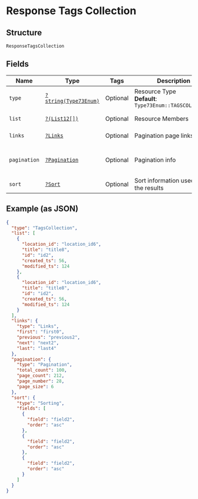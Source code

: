 
# Response Tags Collection

## Structure

`ResponseTagsCollection`

## Fields

| Name | Type | Tags | Description | Getter | Setter |
|  --- | --- | --- | --- | --- | --- |
| `type` | [`?string(Type73Enum)`](../../doc/models/type-73-enum.md) | Optional | Resource Type<br>**Default**: `Type73Enum::TAGSCOLLECTION` | getType(): ?string | setType(?string type): void |
| `list` | [`?(List12[])`](../../doc/models/list-12.md) | Optional | Resource Members | getList(): ?array | setList(?array list): void |
| `links` | [`?Links`](../../doc/models/links.md) | Optional | Pagination page links | getLinks(): ?Links | setLinks(?Links links): void |
| `pagination` | [`?Pagination`](../../doc/models/pagination.md) | Optional | Pagination info | getPagination(): ?Pagination | setPagination(?Pagination pagination): void |
| `sort` | [`?Sort`](../../doc/models/sort.md) | Optional | Sort information used on the results | getSort(): ?Sort | setSort(?Sort sort): void |

## Example (as JSON)

```json
{
  "type": "TagsCollection",
  "list": [
    {
      "location_id": "location_id6",
      "title": "title8",
      "id": "id2",
      "created_ts": 56,
      "modified_ts": 124
    },
    {
      "location_id": "location_id6",
      "title": "title8",
      "id": "id2",
      "created_ts": 56,
      "modified_ts": 124
    }
  ],
  "links": {
    "type": "Links",
    "first": "first0",
    "previous": "previous2",
    "next": "next2",
    "last": "last4"
  },
  "pagination": {
    "type": "Pagination",
    "total_count": 100,
    "page_count": 212,
    "page_number": 28,
    "page_size": 6
  },
  "sort": {
    "type": "Sorting",
    "fields": [
      {
        "field": "field2",
        "order": "asc"
      },
      {
        "field": "field2",
        "order": "asc"
      },
      {
        "field": "field2",
        "order": "asc"
      }
    ]
  }
}
```

